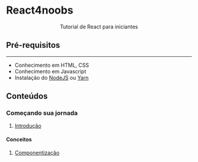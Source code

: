 # React4noobs

<p align='center'>Tutorial de React para iniciantes</p>

## **Pré-requisitos**

---

- Conhecimento em HTML, CSS
- Conhecimento em Javascript
- Instalação do [NodeJS](https://nodejs.org/en/download/) ou [Yarn](https://classic.yarnpkg.com/pt-BR/docs/install)

## **Conteúdos**

### Começando sua jornada

1. [Introdução](https://github.com/AnnaCampelo/react4noobs/blob/master/docs/Introducao/Introducao.md)

#### Conceitos

1. [Componentização](https://github.com/AnnaCampelo/react4noobs/blob/master/docs/Conceitos/Componentizacao.md)
